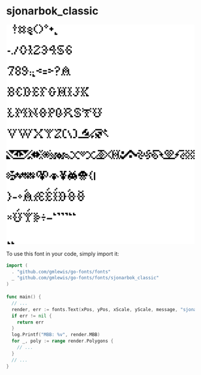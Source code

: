 # sjonarbok_classic

![sjonarbok_classic](sjonarbok_classic.png)

To use this font in your code, simply import it:

```go
import (
  . "github.com/gmlewis/go-fonts/fonts"
  _ "github.com/gmlewis/go-fonts/fonts/sjonarbok_classic"
)

func main() {
  // ...
  render, err := fonts.Text(xPos, yPos, xScale, yScale, message, "sjonarbok_classic", Center)
  if err != nil {
    return err
  }
  log.Printf("MBB: %v", render.MBB)
  for _, poly := range render.Polygons {
    // ...
  }
  // ...
}
```
